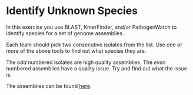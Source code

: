 # Identify Unknown Species

In this exercise you use BLAST, KmerFinder, and/or PathogenWatch to identify
species for a set of genome assemblies.

Each team should pick two consecutive isolates from the list.  Use one or
more of the above tools to find out what species they are.

The *odd* numbered isolates are high quality assemblies.  The *even* numbered
assemblies have a quality issue.  Try and find out what the issue is.

The assemblies can be found [here](https://zwets.it/course/identify).

